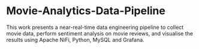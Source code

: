 # Movie-Analytics-Data-Pipeline
This work presents a near-real-time data engineering pipeline to collect movie data, perform sentiment analysis on movie reviews, and visualise the results using Apache NiFi, Python, MySQL and Grafana.
